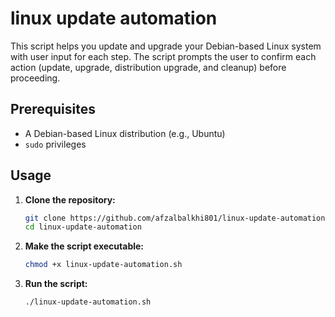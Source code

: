 # linux update automation
This script helps you update and upgrade your Debian-based Linux system with user input for each step. The script prompts the user to confirm each action (update, upgrade, distribution upgrade, and cleanup) before proceeding.

## Prerequisites

- A Debian-based Linux distribution (e.g., Ubuntu)
- `sudo` privileges

## Usage

1. **Clone the repository:**

   ```sh
   git clone https://github.com/afzalbalkhi801/linux-update-automation.git
   cd linux-update-automation

1. **Make the script executable:**

   ```sh
   chmod +x linux-update-automation.sh

1. **Run the script:**

   ```sh
   ./linux-update-automation.sh


